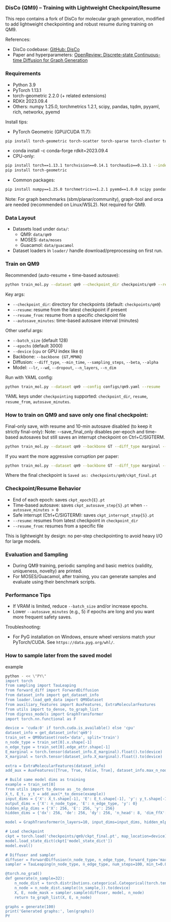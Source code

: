 ### DisCo (QM9) – Training with Lightweight Checkpoint/Resume

This repo contains a fork of DisCo for molecular graph generation, modified to add lightweight checkpointing and robust resume during training on QM9.

References:
- DisCo codebase: [GitHub: DisCo](https://github.com/pricexu/DisCo)
- Paper and hyperparameters: [OpenReview: Discrete-state Continuous-time Diffusion for Graph Generation](https://openreview.net/forum?id=YkSKZEhIYt&referrer=%5Bthe%20profile%20of%20Zhichen%20Zeng%5D(%2Fprofile%3Fid%3D~Zhichen_Zeng1))

### Requirements

- Python 3.9
- PyTorch 1.13.1
- torch-geometric 2.2.0 (+ related extensions)
- RDKit 2023.09.4
- Others: numpy 1.25.0, torchmetrics 1.2.1, scipy, pandas, tqdm, pyyaml, rich, networkx, pyemd

Install tips:
- PyTorch Geometric (GPU/CUDA 11.7):
```bash
pip install torch-geometric torch-scatter torch-sparse torch-cluster torch-spline-conv -f https://data.pyg.org/whl/torch-1.13.0+cu117.html
```
- conda install -c conda-forge rdkit=2023.09.4
- CPU-only:
```bash
pip install torch==1.13.1 torchvision==0.14.1 torchaudio==0.13.1 --index-url https://download.pytorch.org/whl/cpu
pip install torch-geometric
```
- Common packages:
```bash
pip install numpy==1.25.0 torchmetrics==1.2.1 pyemd==1.0.0 scipy pandas tqdm pyyaml rich networkx rdkit-pypi==2023.9.4
```

Note: For graph benchmarks (sbm/planar/community), graph-tool and orca are needed (recommended on Linux/WSL2). Not required for QM9.

### Data Layout

- Datasets load under `data/`:
  - QM9: `data/qm9`
  - MOSES: `data/moses`
  - Guacamol: `data/guacamol`
- Dataset loaders in `loader/` handle download/preprocessing on first run.

### Train on QM9

Recommended (auto-resume + time-based autosave):
```bash
python train_mol.py --dataset qm9 --checkpoint_dir checkpoints/qm9 --resume --autosave_minutes 10
```

Key args:
- `--checkpoint_dir`: directory for checkpoints (default: `checkpoints/qm9`)
- `--resume`: resume from the latest checkpoint if present
- `--resume_from`: resume from a specific checkpoint file
- `--autosave_minutes`: time-based autosave interval (minutes)

Other useful args:
- `--batch_size` (default 128)
- `--epochs` (default 3000)
- `--device` (`cpu` or GPU index like `0`)
- Backbone: `--backbone {GT,MPNN}`
- Diffusion: `--diff_type`, `--min_time`, `--sampling_steps`, `--beta`, `--alpha`
- Model: `--lr`, `--wd`, `--dropout`, `--n_layers`, `--n_dim`

Run with YAML config:
```bash
python train_mol.py --dataset qm9 --config configs/qm9.yaml --resume
```
YAML keys under `checkpointing` supported: `checkpoint_dir`, `resume`, `resume_from`, `autosave_minutes`.

### How to train on QM9 and save only one final checkpoint:

Final-only save, with resume and 10-min autosave disabled (to keep it strictly final-only):
Note: --save_final_only disables per-epoch and time-based autosaves but still saves an interrupt checkpoint on Ctrl+C/SIGTERM.
```bash
python train_mol.py --dataset qm9 --backbone GT --diff_type marginal --alpha 0.8 --beta 2.0 --sampling_steps 100 --save_final_only --resume --autosave_minutes 0
```
If you want the more aggressive corruption per paper:
```bash
python train_mol.py --dataset qm9 --backbone GT --diff_type marginal --alpha 1.0 --beta 5.0 --sampling_steps 100 --save_final_only --resume --autosave_minutes 0
```
Where the final checkpoint is
`Saved as: checkpoints/qm9/ckpt_final.pt`

### Checkpoint/Resume Behavior

- End of each epoch: saves `ckpt_epoch{E}.pt`
- Time-based autosave: saves `ckpt_autosave_step{S}.pt` when `--autosave_minutes > 0`
- Safe interrupt (Ctrl+C/SIGTERM): saves `ckpt_interrupt_step{S}.pt`
- `--resume`: resumes from latest checkpoint in `checkpoint_dir`
- `--resume_from`: resumes from a specific file

This is lightweight by design: no per-step checkpointing to avoid heavy I/O for large models.

### Evaluation and Sampling

- During QM9 training, periodic sampling and basic metrics (validity, uniqueness, novelty) are printed.
- For MOSES/Guacamol, after training, you can generate samples and evaluate using their benchmark scripts.

### Performance Tips

- If VRAM is limited, reduce `--batch_size` and/or increase epochs.
- Lower `--autosave_minutes` (e.g., 5) if epochs are long and you want more frequent safety saves.

Troubleshooting:
- For PyG installation on Windows, ensure wheel versions match your PyTorch/CUDA. See `https://data.pyg.org/whl/`.


### How to sample later from the saved model
example 
```bash
python - << \"PY\"
import torch
from sampling import TauLeaping
from forward_diff import ForwardDiffusion
from dataset_info import get_dataset_info
from loader.load_qm9_data import QM9Dataset
from auxiliary_features import AuxFeatures, ExtraMolecularFeatures
from utils import to_dense, to_graph_list
from digress_models import GraphTransformer
import torch.nn.functional as F

device = 'cuda:0' if torch.cuda.is_available() else 'cpu'
dataset_info = get_dataset_info('qm9')
train_set = QM9Dataset(root='data', split='train')
n_node_type = train_set[0].x.shape[-1]
n_edge_type = train_set[0].edge_attr.shape[-1]
E_marginal = torch.tensor(dataset_info.E_marginal).float().to(device)
X_marginal = torch.tensor(dataset_info.X_marginal).float().to(device)

extra = ExtraMolecularFeatures(dataset_info)
add_aux = AuxFeatures([True, True, False, True], dataset_info.max_n_nodes, extra)

# Build same model dims as training
example = train_set[0]
from utils import to_dense as _to_dense
X_t, E_t, y_t = add_aux(*_to_dense(example))
input_dims = {'X': X_t.shape[-1], 'E': E_t.shape[-1], 'y': y_t.shape[-1] + 1}
output_dims = {'X': n_node_type, 'E': n_edge_type, 'y': 0}
hidden_mlp_dims = {'X': 256, 'E': 256, 'y': 256}
hidden_dims = {'dx': 256, 'de': 256, 'dy': 256, 'n_head': 8, 'dim_ffX': 256, 'dim_ffE': 256, 'dim_ffy': 256}

model = GraphTransformer(n_layers=10, input_dims=input_dims, hidden_mlp_dims=hidden_mlp_dims, hidden_dims=hidden_dims, output_dims=output_dims).to(device)

# Load checkpoint
ckpt = torch.load('checkpoints/qm9/ckpt_final.pt', map_location=device)
model.load_state_dict(ckpt['model_state_dict'])
model.eval()

# Diffuser and sampler
diffuser = ForwardDiffusion(n_node_type, n_edge_type, forward_type='marginal', node_marginal=X_marginal, edge_marginal=E_marginal, device=device, time_exponential=2.0, time_base=0.8)
sampler = TauLeaping(n_node_type, n_edge_type, num_steps=100, min_t=0.01, add_auxiliary_feature=add_aux, device=device, BAR=False)

@torch.no_grad()
def generate(n_sample=32):
    n_node_dist = torch.distributions.categorical.Categorical(torch.tensor(dataset_info.n_node_distribution))
    n_node = n_node_dist.sample((n_sample,)).to(device)
    X, E, node_mask = sampler.sample(diffuser, model, n_node)
    return to_graph_list(X, E, n_node)

graphs = generate(100)
print('Generated graphs:', len(graphs))
PY
```
